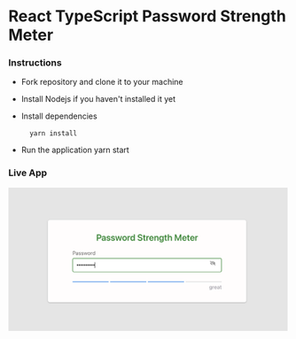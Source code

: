 # React TypeScript Password Strength Meter

### Instructions

- Fork repository and clone it to your machine
- Install Nodejs if you haven't installed it yet
- Install dependencies

        yarn install

- Run the application
  yarn start

### Live App

![caption](src/assets/image.png)
